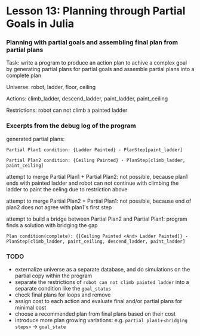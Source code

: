 # Lesson 13: Planning through Partial Goals in Julia
### Planning with partial goals and assembling final plan from partial plans

Task: write a program to produce an action plan to achive a complex goal by generating partial plans for partial goals and assemble partial plans into a complete plan

Universe: robot, ladder, floor, ceiling

Actions: climb_ladder, descend_ladder, paint_ladder, paint_ceiling

Restrictions: robot can not climb a painted ladder

### Excerpts from the debug log of the program
generated partial plans:

`Partial Plan1 condition: {Ladder Painted} - PlanStep[paint_ladder]`

`Partial Plan2 condition: {Ceiling Painted} - PlanStep[climb_ladder, paint_ceiling]`

attempt to merge Partial Plan1 + Partial Plan2: not possible, because plan1 ends with painted ladder and robot can not continue with climbing the ladder to paint the celing due to restriction above

attempt to merge Partial Plan2 + Partial Plan1: not possible, because end of plan2 does not agree with plan1's first step

attempt to build a bridge between Partial Plan2 and Partial Plan1: program finds a solution with bridging the gap

`Plan condition(complete): {[Ceiling Painted <And> Ladder Painted]} - PlanStep[climb_ladder, paint_ceiling, descend_ladder, paint_ladder]`
### TODO
- externalize universe as a separate database, and do simulations on the partial copy within the program
- separate the restrictions of `robot can not climb painted ladder` into a separate condition like the `goal_status`
- check final plans for loops and remove
- assign cost to each action and evaluate final and/or partial plans for minimal cost
- choose a recommended plan from final plans based on their cost
- introduce more plan growing variations: e.g. `partial plan1`+`<bridging steps>` -> `goal_state`
